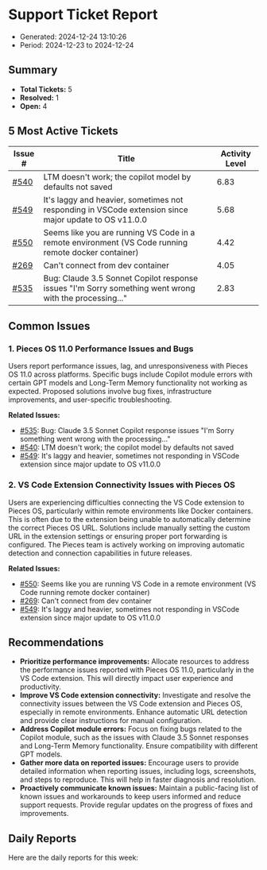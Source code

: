 # Support Ticket Report
- Generated: 2024-12-24 13:10:26
- Period: 2024-12-23 to 2024-12-24

## Summary
- **Total Tickets:** 5
- **Resolved:** 1
- **Open:** 4

## 5 Most Active Tickets
| Issue # | Title | Activity Level |
|---------|-------|----------------|
| [#540](https://github.com/pieces-app/support/issues/540) | LTM doesn't work; the copilot model by defaults not saved | 6.83 |
| [#549](https://github.com/pieces-app/support/issues/549) | It's laggy and heavier, sometimes not responding in VSCode extension since major update to OS v11.0.0 | 5.68 |
| [#550](https://github.com/pieces-app/support/issues/550) | Seems like you are running VS Code in a remote environment (VS Code running remote docker container) | 4.42 |
| [#269](https://github.com/pieces-app/support/issues/269) | Can't connect from dev container | 4.05 |
| [#535](https://github.com/pieces-app/support/issues/535) | Bug: Claude 3.5 Sonnet Copilot response issues "I'm Sorry something went wrong with the processing..." | 2.83 |

## Common Issues
### 1. Pieces OS 11.0 Performance Issues and Bugs
Users report performance issues, lag, and unresponsiveness with Pieces OS 11.0 across platforms. Specific bugs include Copilot module errors with certain GPT models and Long-Term Memory functionality not working as expected. Proposed solutions involve bug fixes, infrastructure improvements, and user-specific troubleshooting.

**Related Issues:**
- [#535](https://github.com/pieces-app/support/issues/535): Bug: Claude 3.5 Sonnet Copilot response issues "I'm Sorry something went wrong with the processing..."
- [#540](https://github.com/pieces-app/support/issues/540): LTM doesn't work; the copilot model by defaults not saved
- [#549](https://github.com/pieces-app/support/issues/549): It's laggy and heavier, sometimes not responding in VSCode extension since major update to OS v11.0.0

### 2. VS Code Extension Connectivity Issues with Pieces OS
Users are experiencing difficulties connecting the VS Code extension to Pieces OS, particularly within remote environments like Docker containers. This is often due to the extension being unable to automatically determine the correct Pieces OS URL.  Solutions include manually setting the custom URL in the extension settings or ensuring proper port forwarding is configured. The Pieces team is actively working on improving automatic detection and connection capabilities in future releases.

**Related Issues:**
- [#550](https://github.com/pieces-app/support/issues/550): Seems like you are running VS Code in a remote environment (VS Code running remote docker container)
- [#269](https://github.com/pieces-app/support/issues/269): Can't connect from dev container
- [#549](https://github.com/pieces-app/support/issues/549): It's laggy and heavier, sometimes not responding in VSCode extension since major update to OS v11.0.0


## Recommendations
- **Prioritize performance improvements:** Allocate resources to address the performance issues reported with Pieces OS 11.0, particularly in the VS Code extension. This will directly impact user experience and productivity.
- **Improve VS Code extension connectivity:** Investigate and resolve the connectivity issues between the VS Code extension and Pieces OS, especially in remote environments. Enhance automatic URL detection and provide clear instructions for manual configuration.
- **Address Copilot module errors:** Focus on fixing bugs related to the Copilot module, such as the issues with Claude 3.5 Sonnet responses and Long-Term Memory functionality. Ensure compatibility with different GPT models.
- **Gather more data on reported issues:** Encourage users to provide detailed information when reporting issues, including logs, screenshots, and steps to reproduce. This will help in faster diagnosis and resolution.
- **Proactively communicate known issues:** Maintain a public-facing list of known issues and workarounds to keep users informed and reduce support requests. Provide regular updates on the progress of fixes and improvements.

## Daily Reports
Here are the daily reports for this week:


